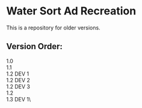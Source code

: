 # Water Sort Ad Recreation
This is a repository for older versions.

## Version Order:
1.0\
1.1\
1.2 DEV 1\
1.2 DEV 2\
1.2 DEV 3\
1.2\
1.3 DEV 1\
